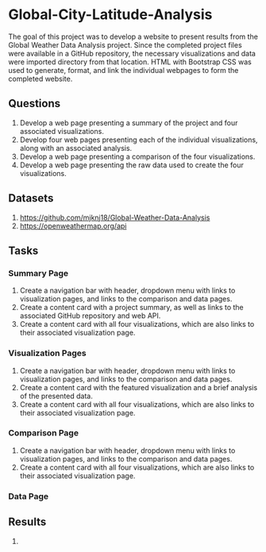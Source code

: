 # Global-City-Latitude-Analysis

The goal of this project was to develop a website to present results from the Global Weather Data Analysis project. Since the completed project files were available in a GitHub repository, the necessary visualizations and data were imported directory from that location. HTML with Bootstrap CSS was used to generate, format, and link the individual webpages to form the completed website.

## Questions

1. Develop a web page presenting a summary of the project and four associated visualizations.
2. Develop four web pages presenting each of the individual visualizations, along with an associated analysis.
3. Develop a web page presenting a comparison of the four visualizations.
4. Develop a web page presenting the raw data used to create the four visualizations.

## Datasets

1. https://github.com/mjknj18/Global-Weather-Data-Analysis
2. https://openweathermap.org/api

## Tasks

### Summary Page

1. Create a navigation bar with header, dropdown menu with links to visualization pages, and links to the comparison and data pages.
2. Create a content card with a project summary, as well as links to the associated GitHub repository and web API. 
3. Create a content card with all four visualizations, which are also links to their associated visualization page.

### Visualization Pages

1. Create a navigation bar with header, dropdown menu with links to visualization pages, and links to the comparison and data pages.
2. Create a content card with the featured visualization and a brief analysis of the presented data.
3. Create a content card with all four visualizations, which are also links to their associated visualization page.

### Comparison Page

1. Create a navigation bar with header, dropdown menu with links to visualization pages, and links to the comparison and data pages.
2. Create a content card with all four visualizations, which are also links to their associated visualization page.

### Data Page



## Results

1. 
